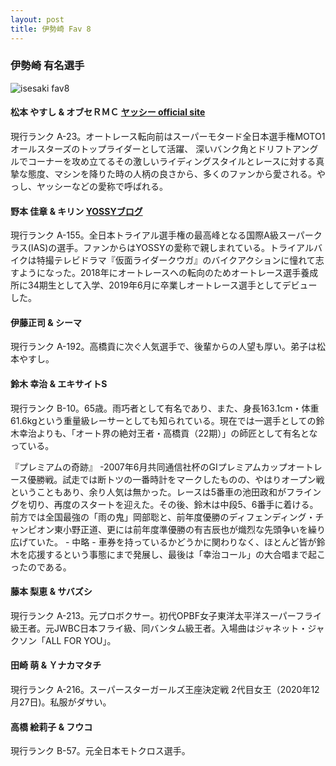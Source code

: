 ```yaml
---
layout: post
title: 伊勢崎 Fav 8
---
```


### 伊勢崎 有名選手

![isesaki fav8]({{site.baseurl}}/images/isesaki_fav8.png)

#### 松本 やすし & オブセＲＭＣ [ヤッシー official site](http://yassy.jp/)

現行ランク A-23。オートレース転向前はスーパーモタード全日本選手権MOTO1オールスターズのトップライダーとして活躍、 深いバンク角とドリフトアングルでコーナーを攻め立てるその激しいライディングスタイルとレースに対する真摯な態度、マシンを降りた時の人柄の良さから、多くのファンから愛される。やっし、ヤッシーなどの愛称で呼ばれる。

#### 野本 佳章 & キリン [YOSSYブログ](https://ameblo.jp/yoshiakinomoto/)

現行ランク A-155。全日本トライアル選手権の最高峰となる国際A級スーパークラス(IAS)の選手。ファンからはYOSSYの愛称で親しまれている。トライアルバイクは特撮テレビドラマ『仮面ライダークウガ』のバイクアクションに憧れて志すようになった。2018年にオートレースへの転向のためオートレース選手養成所に34期生として入学、2019年6月に卒業しオートレース選手としてデビューした。

#### 伊藤正司 & シーマ

現行ランク A-192。高橋貢に次ぐ人気選手で、後輩からの人望も厚い。弟子は松本やすし。

#### 鈴木 幸治 & エキサイトS

現行ランク B-10。65歳。雨巧者として有名であり、また、身長163.1cm・体重61.6kgという重量級レーサーとしても知られている。現在では一選手としての鈴木幸治よりも、「オート界の絶対王者・高橋貢（22期）」の師匠として有名となっている。

『プレミアムの奇跡』 -2007年6月共同通信社杯のGIプレミアムカップオートレース優勝戦。試走では断トツの一番時計をマークしたものの、やはりオープン戦ということもあり、余り人気は無かった。レースは5番車の池田政和がフライングを切り、再度のスタートを迎えた。その後、鈴木は中段5、6番手に着ける。 前方では全国最強の「雨の鬼」岡部聡と、前年度優勝のディフェンディング・チャンピオン東小野正道、更には前年度準優勝の有吉辰也が熾烈な先頭争いを繰り広げていた。 - 中略 - 車券を持っているかどうかに関わりなく、ほとんど皆が鈴木を応援するという事態にまで発展し、最後は「幸治コール」の大合唱まで起こったのである。

#### 藤本 梨恵 & サバズシ

現行ランク A-213。元プロボクサー。初代OPBF女子東洋太平洋スーパーフライ級王者。元JWBC日本フライ級、同バンタム級王者。入場曲はジャネット・ジャクソン「ALL FOR YOU」。

#### 田崎 萌 & Ｙナカマタチ

現行ランク A-216。スーパースターガールズ王座決定戦 2代目女王（2020年12月27日)。私服がダサい。

#### 高橋 絵莉子 & フウコ

現行ランク B-57。元全日本モトクロス選手。

